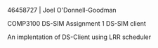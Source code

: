 46458727 | Joel O'Donnell-Goodman

COMP3100 DS-SIM Assignment 1 DS-SIM client

An implentation of DS-Client using LRR scheduler
